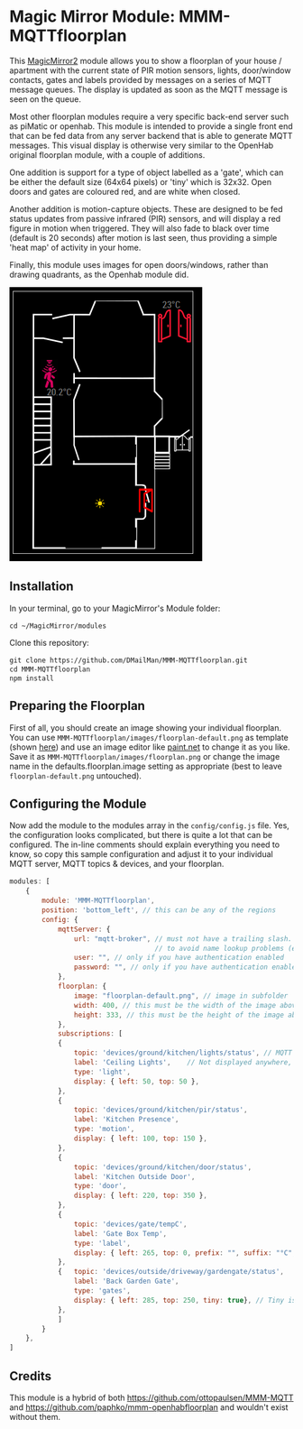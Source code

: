 # Magic Mirror Module: MMM-MQTTfloorplan

This [MagicMirror2](https://github.com/MichMich/MagicMirror) module allows you to show a floorplan of your house / apartment with the current state of PIR motion sensors, lights, door/window contacts, gates and labels provided by messages on a series of MQTT message queues.
The display is updated as soon as the MQTT message is seen on the queue.

Most other floorplan modules require a very specific back-end server such as piMatic or openhab. This module is intended to provide a single front end that can be fed data from any server backend that is able to generate MQTT messages. This visual display is otherwise very similar to the OpenHab original floorplan module, with a couple of additions.

One addition is support for a type of object labelled as a 'gate', which can be either the default size (64x64 pixels) or 'tiny' which is 32x32. Open doors and gates are coloured red, and are white when closed.

Another addition is motion-capture objects. These are designed to be fed status updates from passive infrared (PIR) sensors, and will display a red figure in motion when triggered. They will also fade to black over time (default is 20 seconds) after motion is last seen, thus providing a simple 'heat map' of activity in your home.

Finally, this module uses images for open doors/windows, rather than drawing quadrants, as the Openhab module did.

![Example floorplan](https://github.com/DMailMan/MMM-MQTTfloorplan/blob/master/example-floorplan.PNG "Example floorplan")

## Installation

In your terminal, go to your MagicMirror's Module folder:
````
cd ~/MagicMirror/modules
````

Clone this repository:
````
git clone https://github.com/DMailMan/MMM-MQTTfloorplan.git
cd MMM-MQTTfloorplan
npm install
````

## Preparing the Floorplan

First of all, you should create an image showing your individual floorplan.
You can use `MMM-MQTTfloorplan/images/floorplan-default.png` as template (shown [here](images/README.md)) and use an image editor like [paint.net](http://www.getpaint.net/index.html) to change it as you like.
Save it as `MMM-MQTTfloorplan/images/floorplan.png` or change the image name in the defaults.floorplan.image setting as appropriate (best to leave `floorplan-default.png` untouched).

## Configuring the Module

Now add the module to the modules array in the `config/config.js` file.
Yes, the configuration looks complicated, but there is quite a lot that can be configured.
The in-line comments should explain everything you need to know, so copy this sample configuration and adjust it to your individual MQTT server, MQTT topics & devices, and your floorplan.
````javascript
modules: [
	{
		module: 'MMM-MQTTfloorplan',
		position: 'bottom_left', // this can be any of the regions
		config: {
			mqttServer: {
				url: "mqtt-broker", // must not have a trailing slash. Might need to use an IP address 
									// to avoid name lookup problems (e.g. if running in a Docker container)
				user: "", // only if you have authentication enabled
				password: "", // only if you have authentication enabled
			},
			floorplan: {
				image: "floorplan-default.png", // image in subfolder 'images'; change to floorplan.png to avoid git repository changes
				width: 400, // this must be the width of the image above
				height: 333, // this must be the height of the image above
			},
			subscriptions: [
			{
				topic: 'devices/ground/kitchen/lights/status', // MQTT Topic name
				label: 'Ceiling Lights',	// Not displayed anywhere, but handy for you to know what you're doing !
				type: 'light',
				display: { left: 50, top: 50 },
			},
			{
				topic: 'devices/ground/kitchen/pir/status',
				label: 'Kitchen Presence',
				type: 'motion',		
				display: { left: 100, top: 150 },
			},
			{
				topic: 'devices/ground/kitchen/door/status',
				label: 'Kitchen Outside Door',
				type: 'door',
				display: { left: 220, top: 350 },
			},
			{
				topic: 'devices/gate/tempC',
				label: 'Gate Box Temp',
				type: 'label',
				display: { left: 265, top: 0, prefix: "", suffix: "°C", decimals: 0 },
			},
			{   topic: 'devices/outside/driveway/gardengate/status',
				label: 'Back Garden Gate',
				type: 'gates',
				display: { left: 285, top: 250, tiny: true}, // Tiny is optional - toggles 64 or 32 px images
			},
			]
		}
	},
]
````

## Credits
This module is a hybrid of both  https://github.com/ottopaulsen/MMM-MQTT and https://github.com/paphko/mmm-openhabfloorplan and wouldn't exist without them.
